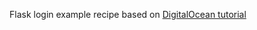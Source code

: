 Flask login example recipe based on [DigitalOcean tutorial](https://www.digitalocean.com/community/tutorials/how-to-add-authentication-to-your-app-with-flask-login)
